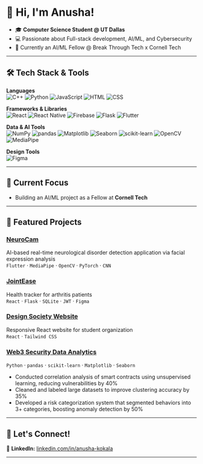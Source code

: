 # 👋 Hi, I'm Anusha!

- 🎓 **Computer Science Student @ UT Dallas** 
- 💻 Passionate about Full-stack development, AI/ML, and Cybersecurity
- 🌱 Currently an AI/ML Fellow @ Break Through Tech x Cornell Tech  

---

## 🛠️ Tech Stack & Tools

**Languages**  
![C++](https://img.shields.io/badge/C++-00599C?style=flat&logo=c%2B%2B&logoColor=white)
![Python](https://img.shields.io/badge/Python-3776AB?style=flat&logo=python&logoColor=white)
![JavaScript](https://img.shields.io/badge/JavaScript-F7DF1E?style=flat&logo=javascript&logoColor=black)
![HTML](https://img.shields.io/badge/HTML5-E34F26?style=flat&logo=html5&logoColor=white)
![CSS](https://img.shields.io/badge/CSS3-1572B6?style=flat&logo=css3&logoColor=white)

**Frameworks & Libraries**  
![React](https://img.shields.io/badge/React-61DAFB?style=flat&logo=react&logoColor=black)
![React Native](https://img.shields.io/badge/React_Native-20232A?style=flat&logo=react&logoColor=61DAFB)
![Firebase](https://img.shields.io/badge/Firebase-FFCA28?style=flat&logo=firebase&logoColor=black)
![Flask](https://img.shields.io/badge/Flask-000000?style=flat&logo=flask&logoColor=white)
![Flutter](https://img.shields.io/badge/Flutter-02569B?style=flat&logo=flutter&logoColor=white)

**Data & AI Tools**  
![NumPy](https://img.shields.io/badge/NumPy-013243?style=flat&logo=numpy&logoColor=white)
![pandas](https://img.shields.io/badge/pandas-150458?style=flat&logo=pandas&logoColor=white)
![Matplotlib](https://img.shields.io/badge/Matplotlib-11557C?style=flat&logo=matplotlib&logoColor=white)
![Seaborn](https://img.shields.io/badge/Seaborn-2E4A62?style=flat&logo=python&logoColor=white)
![scikit-learn](https://img.shields.io/badge/scikit--learn-F7931E?style=flat&logo=scikit-learn&logoColor=white)
![OpenCV](https://img.shields.io/badge/OpenCV-5C3EE8?style=flat&logo=opencv&logoColor=white)
![MediaPipe](https://img.shields.io/badge/MediaPipe-FF6F00?style=flat&logo=google&logoColor=white)

**Design Tools**  
![Figma](https://img.shields.io/badge/Figma-F24E1E?style=flat&logo=figma&logoColor=white)


---

## 🧠 Current Focus

- Building an AI/ML project as a Fellow at **Cornell Tech**

---

## 📂 Featured Projects

### [NeuroCam](https://github.com/saroshaprasla/AIM25.git)
AI-based real-time neurological disorder detection application via facial expression analysis  
`Flutter` · `MediaPipe` · `OpenCV` · `PyTorch` · `CNN`

### [JointEase](https://github.com/anushakokala/JointEase.git)
Health tracker for arthritis patients  
`React` · `Flask` · `SQLite` · `JWT` · `Figma`

### [Design Society Website](https://github.com/Design-Society-Student-Chapter-at-UTD/DSSCWebsite.git)
Responsive React website for student organization  
`React` · `Tailwind CSS`

### [Web3 Security Data Analytics](https://github.com/anushakokala/Web3-Security-Data-Analytics.git) 
`Python` · `pandas` · `scikit-learn` · `Matplotlib` · `Seaborn`  
- Conducted correlation analysis of smart contracts using unsupervised learning, reducing vulnerabilities by 40%  
- Cleaned and labeled large datasets to improve clustering accuracy by 35%  
- Developed a risk categorization system that segmented behaviors into 3+ categories, boosting anomaly detection by 50%

---

## 🤝 Let's Connect!
💼 **LinkedIn:** [linkedin.com/in/anusha-kokala](https://linkedin.com/in/anusha-kokala)  


---
  
